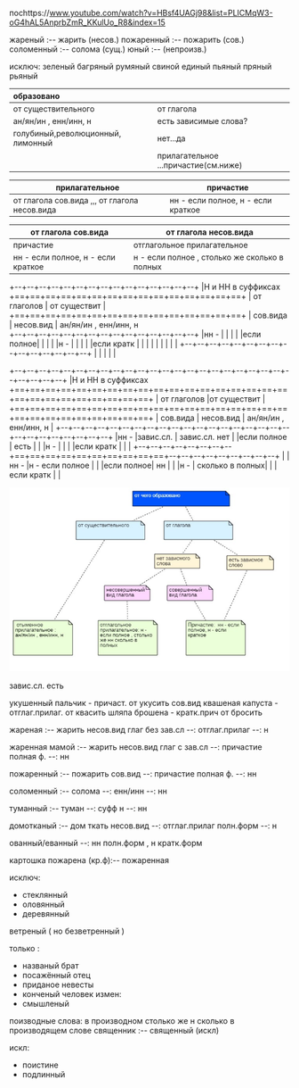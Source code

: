 ﻿посhttps://www.youtube.com/watch?v=HBsf4UAGj98&list=PLICMqW3-oG4hAL5AnprbZmR_KKulUo_R8&index=15

жареный :-- жарить (несов.)
пожаренный :-- пожарить (сов.)
соломенный :-- солома (сущ.)
юный :-- (непроизв.)

исключ:
зеленый
багряный
румяный
свиной
единый
пьяный
пряный
рьяный

| образовано| |
|:--|:---|
|от существительного|от глагола|
|ан/ян/ин , енн/инн, н|есть зависимые слова?|
|голубиный,революционный, лимонный|нет...да|
||прилагательное ...причастие(см.ниже)|


прилагательное |причастие
--|--
от глагола сов.вида ,,, от глагола несов.вида| нн - если полное, н - если краткое


от глагола сов.вида |от глагола несов.вида
--|--
причастие | отглагольное прилагательное
нн - если полное, н - если краткое| н - если полное , столько же сколько в полных

+--+--+--+--+--+--+--+--+--+--+--+--+--+--+--+
|Н и НН в суффиксах   
+==+==+==+==+==+==+==+==+==+==+==+==+==+==+==+
| от глаголов           |   от существит     |
+==+==+==+==+==+==+==+==+==+==+==+==+==+==+==+
| сов.вида  | несов.вид |  ан/ян/ин , енн/инн, н    
+--+--+--+--+--+--+--+--+--+--+--+--+--+--+--+
|нн -       |           |        |           |
|если полное|           |        |           |
|н -        |           |        |           |
|если кратк |           |        |           |
|           |           |        |           |
+--+--+--+--+--+--+--+--+--+--+--+--+--+--+--+
|           |           |        |           |

+--+--+--+--+--+--+--+--+--+--+--+--+--+--+--+--+--+--+--+--+--+--+--+--+--+--+--+
|Н и НН в суффиксах  
+==+==+==+==+==+==+==+==+==+==+==+==+==+==+==+==+==+==+==+==+==+==+==+==+==+==+==+
| от глаголов                                         |от существит              |
+==+==+==+==+==+==+==+==+==+==+==+==+==+==+==+==+==+==+==+==+==+==+==+==+==+==+==+
|   сов.вида            |   несов.вид                 |  ан/ян/ин , енн/инн, н   |
+--+--+--+--+--+--+--+--+--+--+--+--+--+--+--+--+--+--+--+--+--+--+--+--+--+--+--+
|нн -                   |завис.сл.  |  завис.сл. нет  |
|если полное            |  есть     |                 |
|н -                    |           |                 |
|если кратк             |           |                 |
+--+--+--+--+--+--+--+--+==+==+==+==+==+==+==+==+==+==+--+--+--+--+--+--+--+--+--+
|                       |нн -       |н - если полное  |
|                       |если полное| нн              |
|                       |н -        | сколько в полных|
|                       |если кратк |                 |     


![Rule](src/н_и_нн.jpg)


завис.сл. есть

укушенный пальчик - причаст. от укусить сов.вид
квашеная капуста - отглаг.прилаг. от квасить
шляпа брошена - кратк.прич от бросить

жареная :-- жарить несов.вид глаг без зав.сл --: отглаг.прилаг  --: н

жаренная мамой :-- жарить несов.вид глаг с зав.сл --: причастие полная ф. --: нн

пожаренный :-- пожарить сов.вид --: причастие полная ф. --: нн

соломенный :-- солома --: енн/инн --: нн

туманный :-- туман --: суфф н --: нн

домотканый :-- дом ткать несов.вид --: отглаг.прилаг полн.форм  --: н

ованный/еванный --: нн полн.форм , н кратк.форм

картошка пожарена (кр.ф):-- пожаренная

исключ:
* стеклянный
* оловянный
* деревянный

ветреный ( но безветренный )

только :
* названый брат
* посажённый отец
* приданое невесты
* конченый человек
измен:
* смышленый

поизводные слова:
в производном столько же н сколько в производящем слове
священник :-- священный (искл)

искл:
* поистине
* подлинный



